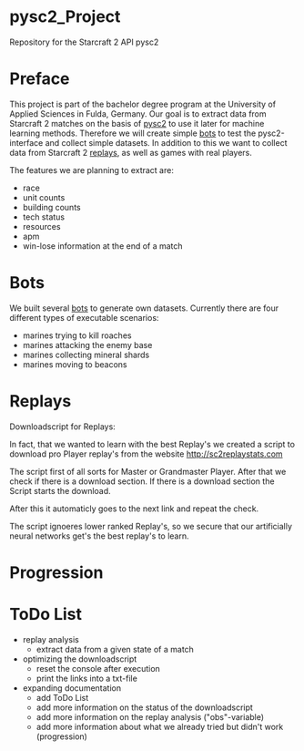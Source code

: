 # pysc2_Project
Repository for the Starcraft 2 API pysc2

# Preface

This project is part of the bachelor degree program at the University of Applied Sciences in Fulda, Germany.
Our goal is to extract data from Starcraft 2 matches on the basis of [pysc2](https://github.com/deepmind/pysc2 "pysc2") to use it later for machine learning methods.
Therefore we will create simple [bots](https://github.com/TheFabulousFabi/pysc2_Project/tree/master/bots "bots") to test the pysc2-interface and collect simple datasets. In addition to this we want
to collect data from Starcraft 2 [replays](https://github.com/TheFabulousFabi/pysc2_Project/tree/master/replay "replays"), as well as games with real players.

The features we are planning to extract are:
* race
* unit counts
* building counts
* tech status
* resources
* apm
* win-lose information at the end of a match

# Bots

We built several [bots](https://github.com/TheFabulousFabi/pysc2_Project/tree/master/bots "bots") to generate own datasets. Currently there are four different types of executable scenarios:
* marines trying to kill roaches
* marines attacking the enemy base
* marines collecting mineral shards
* marines moving to beacons

# Replays

Downloadscript for Replays:

In fact, that we wanted to learn with the best Replay's we created a script to download 
pro Player replay's from the website http://sc2replaystats.com

The script first of all sorts for Master or Grandmaster Player. After that we check
if there is a download section. If there is a download section the Script starts the download.

After this it automaticly goes to the next link and repeat the check.

The script ignoeres lower ranked Replay's, so we secure that our 
artificially neural networks get's the best replay's to learn.

# Progression

# ToDo List

* replay analysis
  - extract data from a given state of a match
* optimizing the downloadscript
  - reset the console after execution
  - print the links into a txt-file
* expanding documentation
  - add ToDo List
  - add more information on the status of the downloadscript
  - add more information on the replay analysis ("obs"-variable)
  - add more information about what we already tried but didn't work (progression)
